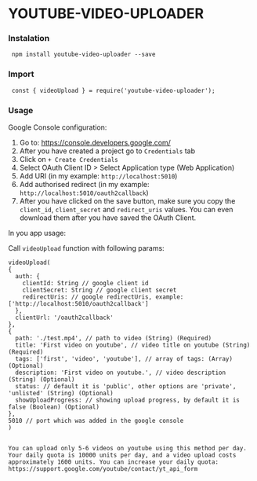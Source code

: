 
# YOUTUBE-VIDEO-UPLOADER
### Instalation
```
 npm install youtube-video-uploader --save
```
### Import
```
 const { videoUpload } = require('youtube-video-uploader');
```

### Usage
 Google Console configuration:
  1. Go to: https://console.developers.google.com/
  2. After you have created a project go to `Credentials` tab
  3. Click on `+ Create Credentials`
  4. Select OAuth Client ID > Select Application type (Web Application)
  5. Add URI (in my example: `http://localhost:5010`)
  6. Add authorised redirect (in my example: `http://localhost:5010/oauth2callback`)
  7. After you have clicked on the save button, make sure you copy the `client_id`, `client_secret` and `redirect_uris` values. You can even download them after you have saved the OAuth Client.
  
In you app usage:

Call `videoUpload` function with following params:
```
videoUpload(
{
  auth: {
    clientId: String // google client id
    clientSecret: String // google client secret
    redirectUris: // google redirectUris, example: ['http://localhost:5010/oauth2callback']
  },
  clientUrl: '/oauth2callback'
},
{
  path: './test.mp4', // path to video (String) (Required)
  title: 'First video on youtube', // video title on youtube (String) (Required)
  tags: ['first', 'video', 'youtube'], // array of tags: (Array) (Optional)
  description: 'First video on youtube.', // video description (String) (Optional)
  status: // default it is 'public', other options are 'private', 'unlisted' (String) (Optional)
  showUploadProgress: // showing upload progress, by default it is false (Boolean) (Optional)
},
5010 // port which was added in the google console
)


You can upload only 5-6 videos on youtube using this method per day. Your daily quota is 10000 units per day, and a video upload costs approximately 1600 units. You can increase your daily quota: https://support.google.com/youtube/contact/yt_api_form

